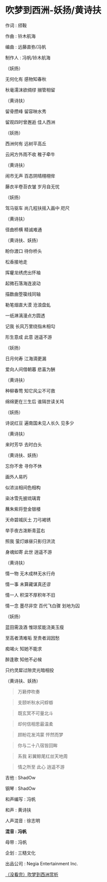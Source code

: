 # 吹梦到西洲-妖扬/黄诗扶

作词 : 颀鞍

作曲 : 铃木航海

编曲 : 远藤直弥/冯帆

制作人 : 冯帆/铃木航海

（妖扬）

无何化有 感物知春秋

秋毫濡沫欲绸缪 搦管相留

（黄诗扶）

留骨攒峰 留容映水秀

留观四时曾邂逅 佳人西洲

（妖扬）

西洲何有 远树平高丘

云闲方外雨不收 稚子牵牛

（黄诗扶）

闹市无声 百态阴晴栩栩侔

藤衣半卷苔衣皱 岁月自无忧

（妖扬）

驾马驱车 尚几程扶摇入画中 咫尺

（黄诗扶）

径曲桥横 精诚难通

（黄诗扶、妖扬）

盼你渡口 待你桥头

松香接地走

挥癯龙绣虎出怀袖

起微石落海连波动

描数曲箜篌线同轴

勒笔烟直大漠 沧浪盘虬

一纸淋漓漫点方圆透

记我 长风万里绕指未相勾

形生意成 此意 逍遥不游

（妖扬）

日月何寿 江海滴更漏

爱向人间借朝暮 悲喜为酬

（黄诗扶）

种柳春莺 知它风尘不可救

绵绵更在三生后 谁隔世读关鸠

（妖扬）

诗说红豆 遍南国未见人长久 见多少

（黄诗扶）

来时芳华 去时白头

（黄诗扶、妖扬）

忘你不舍 寻你不休

画外人易朽

似浓淡相间色相构

染冰雪先披琉璃胄

蘸朱紫将登金银楼

天命碧城灰土 刀弓褐锈

举手夜古泼断青蓝右

照我 萤灯嫁昼只影归洪流

身魂如寄 此世 逍遥不游

（黄诗扶）

情一物 无木成林无水行舟

情一事 未算藏谋真还谬

情一人 积深不厚积年不旧

情一念 墨尽非空 百代飞白骤 划地为囚

（妖扬）

蓝田需汲酒 惟琼浆能浇美玉瘦

至高者清难垢 至贵者润因愁

痴竭火 知她不能求

醉逢歌 知他不必候

只约灵犀过隙灵光暗相投

（黄诗扶、妖扬）

> 万籁停吹奏
> 

> 支颐听秋水问蜉蝣
> 

> 既玄冥不可量北斗
> 

> 却何信相思最温柔
> 

> 顾盼花发鸿蒙 怦然而梦
> 

> 你与二十八宿皆回眸
> 

> 系我 彩翼鲸尾红丝天地周
> 

> 情之所至 此心 逍遥不游
> 

吉他 : ShadOw

钢琴 : ShadOw

和声编写 : 冯帆

和声 : 黄诗扶

人声混音 : 徐志明

**混音 : 冯帆**

母带 : 冯帆

企划 : 三糙文化

出品公司 : Negia Entertainment Inc.

[（没看完）吹梦到西洲赏析](https://www.notion.so/51d40c1ab4f544989634b78793a30425)